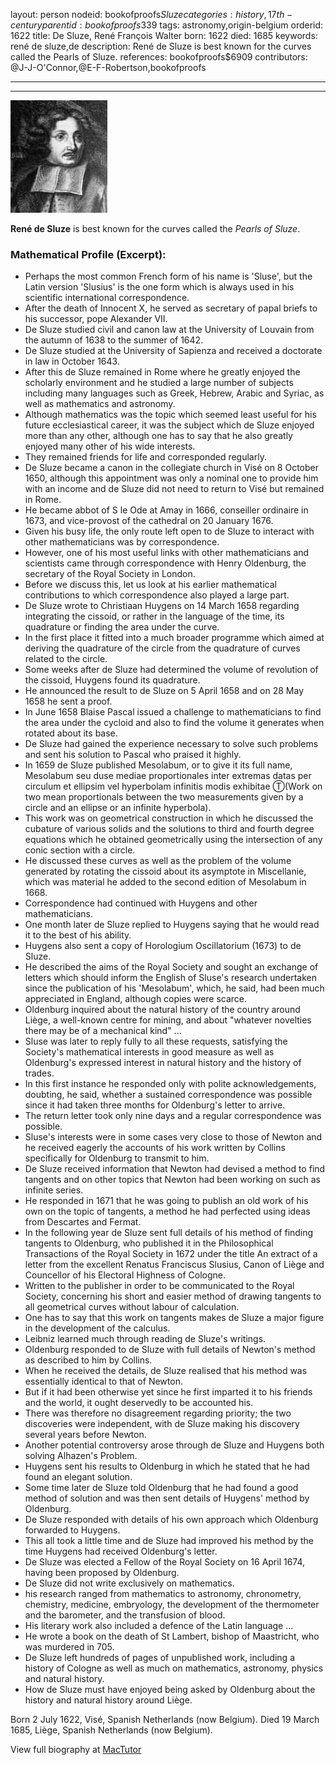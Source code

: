 layout: person
nodeid: bookofproofs$Sluze
categories: history,17th-century
parentid: bookofproofs$339
tags: astronomy,origin-belgium
orderid: 1622
title: De Sluze, René François Walter
born: 1622
died: 1685
keywords: rené de sluze,de
description: René de Sluze is best known for the curves called the Pearls of Sluze.
references: bookofproofs$6909
contributors: @J-J-O'Connor,@E-F-Robertson,bookofproofs

---



---

![Sluze.jpg](https://github.com/bookofproofs/bookofproofs.github.io/blob/main/_sources/_assets/images/portraits/Sluze.jpg?raw=true)

**René de Sluze** is best known for the curves called the _Pearls of Sluze_.

### Mathematical Profile (Excerpt):
* Perhaps the most common French form of his name is 'Sluse', but the Latin version 'Slusius' is the one form which is always used in his scientific international correspondence.
* After the death of Innocent X, he served as secretary of papal briefs to his successor, pope Alexander VII.
* De Sluze studied civil and canon law at the University of Louvain from the autumn of 1638 to the summer of 1642.
* De Sluze studied at the University of Sapienza and received a doctorate in law in October 1643.
* After this de Sluze remained in Rome where he greatly enjoyed the scholarly environment and he studied a large number of subjects including many languages such as Greek, Hebrew, Arabic and Syriac, as well as mathematics and astronomy.
* Although mathematics was the topic which seemed least useful for his future ecclesiastical career, it was the subject which de Sluze enjoyed more than any other, although one has to say that he also greatly enjoyed many other of his wide interests.
* They remained friends for life and corresponded regularly.
* De Sluze became a canon in the collegiate church in Visé on 8 October 1650, although this appointment was only a nominal one to provide him with an income and de Sluze did not need to return to Visé but remained in Rome.
* He became abbot of S le Ode at Amay in 1666, conseiller ordinaire in 1673, and vice-provost of the cathedral on 20 January 1676.
* Given his busy life, the only route left open to de Sluze to interact with other mathematicians was by correspondence.
* However, one of his most useful links with other mathematicians and scientists came through correspondence with Henry Oldenburg, the secretary of the Royal Society in London.
* Before we discuss this, let us look at his earlier mathematical contributions to which correspondence also played a large part.
* De Sluze wrote to Christiaan Huygens on 14 March 1658 regarding integrating the cissoid, or rather in the language of the time, its quadrature or finding the area under the curve.
* In the first place it fitted into a much broader programme which aimed at deriving the quadrature of the circle from the quadrature of curves related to the circle.
* Some weeks after de Sluze had determined the volume of revolution of the cissoid, Huygens found its quadrature.
* He announced the result to de Sluze on 5 April 1658 and on 28 May 1658 he sent a proof.
* In June 1658 Blaise Pascal issued a challenge to mathematicians to find the area under the cycloid and also to find the volume it generates when rotated about its base.
* De Sluze had gained the experience necessary to solve such problems and sent his solution to Pascal who praised it highly.
* In 1659 de Sluze published Mesolabum, or to give it its full name, Mesolabum seu  duse mediae proportionales inter extremas datas per circulum et ellipsim vel hyperbolam infinitis modis exhibitae Ⓣ(Work on two mean proportionals between the two measurements given by a circle and an ellipse or an infinite hyperbola).
* This work was on geometrical construction in which he discussed the cubature of various solids and the solutions to third and fourth degree equations which he obtained geometrically using the intersection of any conic section with a circle.
* He discussed these curves as well as the problem of the volume generated by rotating the cissoid about its asymptote in Miscellanie, which was material he added to the second edition of Mesolabum in 1668.
* Correspondence had continued with Huygens and other mathematicians.
* One month later de Sluze replied to Huygens saying that he would read it to the best of his ability.
* Huygens also sent a copy of Horologium Oscillatorium (1673) to de Sluze.
* He described the aims of the Royal Society and sought an exchange of letters which should inform the English of Sluse's research undertaken since the publication of his 'Mesolabum', which, he said, had been much appreciated in England, although copies were scarce.
* Oldenburg inquired about the natural history of the country around Liège, a well-known centre for mining, and about "whatever novelties there may be of a mechanical kind" ...
* Sluse was later to reply fully to all these requests, satisfying the Society's mathematical interests in good measure as well as Oldenburg's expressed interest in natural history and the history of trades.
* In this first instance he responded only with polite acknowledgements, doubting, he said, whether a sustained correspondence was possible since it had taken three months for Oldenburg's letter to arrive.
* The return letter took only nine days and a regular correspondence was possible.
* Sluse's interests were in some cases very close to those of Newton and he received eagerly the accounts of his work written by Collins specifically for Oldenburg to transmit to him.
* De Sluze received information that Newton had devised a method to find tangents and on other topics that Newton had been working on such as infinite series.
* He responded in 1671 that he was going to publish an old work of his own on the topic of tangents, a method he had perfected using ideas from Descartes and Fermat.
* In the following year de Sluze sent full details of his method of finding tangents to Oldenburg, who published it in the Philosophical Transactions of the Royal Society in 1672 under the title An extract of a letter from the excellent Renatus Franciscus Slusius, Canon of Liège and Councellor of his Electoral Highness of Cologne.
* Written to the publisher in order to be communicated to the Royal Society, concerning his short and easier method of drawing tangents to all geometrical curves without labour of calculation.
* One has to say that this work on tangents makes de Sluze a major figure in the development of the calculus.
* Leibniz learned much through reading de Sluze's writings.
* Oldenburg responded to de Sluze with full details of Newton's method as described to him by Collins.
* When he received the details, de Sluze realised that his method was essentially identical to that of Newton.
* But if it had been otherwise yet since he first imparted it to his friends and the world, it ought deservedly to be accounted his.
* There was therefore no disagreement regarding priority; the two discoveries were independent, with de Sluze making his discovery several years before Newton.
* Another potential controversy arose through de Sluze and Huygens both solving Alhazen's Problem.
* Huygens sent his results to Oldenburg in which he stated that he had found an elegant solution.
* Some time later de Sluze told Oldenburg that he had found a good method of solution and was then sent details of Huygens' method by Oldenburg.
* De Sluze responded with details of his own approach which Oldenburg forwarded to Huygens.
* This all took a little time and de Sluze had improved his method by the time Huygens had received Oldenburg's letter.
* De Sluze was elected a Fellow of the Royal Society on 16 April 1674, having been proposed by Oldenburg.
* De Sluze did not write exclusively on mathematics.
* his research ranged from mathematics to astronomy, chronometry, chemistry, medicine, embryology, the development of the thermometer and the barometer, and the transfusion of blood.
* His literary work also included a defence of the Latin language ...
* He wrote a book on the death of St Lambert, bishop of Maastricht, who was murdered in 705.
* De Sluze left hundreds of pages of unpublished work, including a history of Cologne as well as much on mathematics, astronomy, physics and natural history.
* How de Sluze must have enjoyed being asked by Oldenburg about the history and natural history around Liège.

Born 2 July 1622, Visé, Spanish Netherlands (now Belgium). Died 19 March 1685, Liège, Spanish Netherlands (now Belgium).

View full biography at [MacTutor](https://mathshistory.st-andrews.ac.uk/Biographies/Sluze/)
